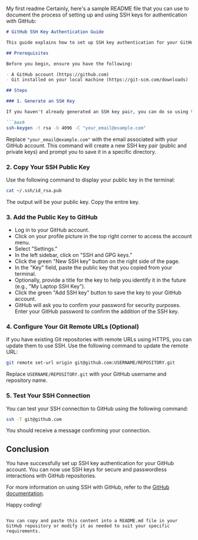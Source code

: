 My first readme
Certainly, here's a sample README file that you can use to document the process of setting up and using SSH keys for authentication with GitHub:

```markdown
# GitHub SSH Key Authentication Guide

This guide explains how to set up SSH key authentication for your GitHub account. SSH keys provide a secure and convenient way to interact with GitHub repositories without the need for passwords.

## Prerequisites

Before you begin, ensure you have the following:

- A GitHub account (https://github.com)
- Git installed on your local machine (https://git-scm.com/downloads)

## Steps

### 1. Generate an SSH Key

If you haven't already generated an SSH key pair, you can do so using the `ssh-keygen` command. Open your terminal and run:

```bash
ssh-keygen -t rsa -b 4096 -C "your_email@example.com"
```

Replace `"your_email@example.com"` with the email associated with your GitHub account. This command will create a new SSH key pair (public and private keys) and prompt you to save it in a specific directory.

### 2. Copy Your SSH Public Key

Use the following command to display your public key in the terminal:

```bash
cat ~/.ssh/id_rsa.pub
```

The output will be your public key. Copy the entire key.

### 3. Add the Public Key to GitHub

- Log in to your GitHub account.
- Click on your profile picture in the top right corner to access the account menu.
- Select "Settings."
- In the left sidebar, click on "SSH and GPG keys."
- Click the green "New SSH key" button on the right side of the page.
- In the "Key" field, paste the public key that you copied from your terminal.
- Optionally, provide a title for the key to help you identify it in the future (e.g., "My Laptop SSH Key").
- Click the green "Add SSH key" button to save the key to your GitHub account.
- GitHub will ask you to confirm your password for security purposes. Enter your GitHub password to confirm the addition of the SSH key.

### 4. Configure Your Git Remote URLs (Optional)

If you have existing Git repositories with remote URLs using HTTPS, you can update them to use SSH. Use the following command to update the remote URL:

```bash
git remote set-url origin git@github.com:USERNAME/REPOSITORY.git
```

Replace `USERNAME/REPOSITORY.git` with your GitHub username and repository name.

### 5. Test Your SSH Connection

You can test your SSH connection to GitHub using the following command:

```bash
ssh -T git@github.com
```

You should receive a message confirming your connection.

## Conclusion

You have successfully set up SSH key authentication for your GitHub account. You can now use SSH keys for secure and passwordless interactions with GitHub repositories.

For more information on using SSH with GitHub, refer to the [GitHub documentation](https://docs.github.com/en/authentication/connecting-to-github-with-ssh).

Happy coding!
```

You can copy and paste this content into a README.md file in your GitHub repository or modify it as needed to suit your specific requirements.
